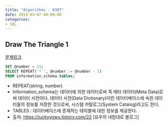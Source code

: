 ```yaml
---
title: "Algorithms - 0307"
date: 2019-03-07 00:00:00
categories:
- SQL
---
```


## Draw The Triangle 1
[문제링크](https://www.hackerrank.com/challenges/draw-the-triangle-1/problem)

```sql
SET @number = 21;
SELECT REPEAT('* ', @number := @number - 1)
FROM information_schema.tables;
```

- REPEAT(string, number)
- Information_schema는 데이터에 의한 데이터로써 즉 메타 데이터(Meta Data)로써 데이터 사전이다. 데이터 사전(Data Dictionary)이란 데이터베이스에 속한 데이터들의 정보를 저장한 것으로써, 시스템 카탈로그(System Catalog)라고도 한다.
- TABLES : 데이터베이스에 존재하는 테이블에 대한 정보를 제공한다.
- 출처: https://luckyyowu.tistory.com/22 [요우의 내맘대로 블로그]
